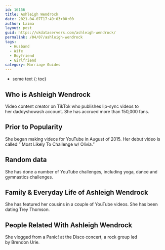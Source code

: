 ```yaml
---
id: 16156
title: Ashleigh Wendrock
date: 2021-04-07T17:49:03+00:00
author: Laima
layout: post
guid: https://ukdataservers.com/ashleigh-wendrock/
permalink: /04/07/ashleigh-wendrock
tags:
  - Husband
  - Wife
  - Boyfriend
  - Girlfriend
category: Marriage Guides
---
```


* some text
{: toc}


## Who is Ashleigh Wendrock
                  
                  
                  
Video content creator on TikTok who publishes lip-sync videos to her daddyshowash account. She has accrued more than 150,000 fans.
                  
              
            
              
            
                
                
                
## Prior to Popularity
                  
                  
                  
She began making videos for YouTube in August of 2015. Her debut video is called &#8221; Most Likely To Challenge w/ Olivia.&#8221;
                  
              
            
              
            
                
                
                
## Random data
                  
                  
                  
She has done a number of YouTube challenges, including yoga, dance and gymnastics challenges.
                  
              
            
              
            
                
                
                
## Family & Everyday Life of Ashleigh Wendrock
                  
                  
                  
She has featured her cousins in a couple of YouTube videos. She has been dating Trey Thomson.
                  
              
            
              
            
                
                
                
## People Related With Ashleigh Wendrock
                  
                  
                  
She vlogged from a Panic! at the Disco concert, a rock group led by Brendon Urie.
                  
              
            
              
            
                
              
            
              
              
            
            
              
            
          
          
          